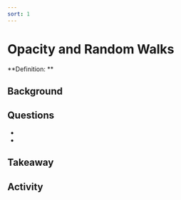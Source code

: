 ```yaml
---
sort: 1
---
```


# Opacity and Random Walks

**Definition: **

## Background



## Questions

-
-

## Takeaway


## Activity